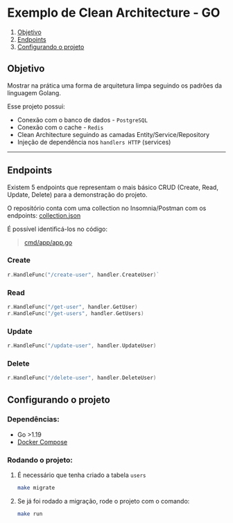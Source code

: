 # Exemplo de Clean Architecture - GO

1. [Objetivo](#objetivo)
2. [Endpoints](#endpoints)
3. [Configurando o projeto](#configurando-o-projeto)

## Objetivo

Mostrar na prática uma forma de arquitetura limpa seguindo os padrões da linguagem Golang.

Esse projeto possui:

- Conexão com o banco de dados - `PostgreSQL`
- Conexão com o cache - `Redis`
- Clean Architecture seguindo as camadas Entity/Service/Repository
- Injeção de dependência nos `handlers HTTP` (services)

---

## Endpoints

Existem 5 endpoints que representam o mais básico CRUD (Create, Read, Update, Delete) para a demonstração do projeto.

O repositório conta com uma collection no Insomnia/Postman com os endpoints: [collection.json](/docs/collection.json)

É possível identificá-los no código:

> [cmd/app/app.go](/cmd/app/app.go)

### Create

```go
r.HandleFunc("/create-user", handler.CreateUser)`
```

### Read

```go
r.HandleFunc("/get-user", handler.GetUser)
r.HandleFunc("/get-users", handler.GetUsers)
```

### Update

```go
r.HandleFunc("/update-user", handler.UpdateUser)
```

### Delete

```go
r.HandleFunc("/delete-user", handler.DeleteUser)
```

## Configurando o projeto

### Dependências:

- Go >1.19
- [Docker Compose](https://furydocs.io/container-platform/1.0.9/guide/#/install-colima)

### Rodando o projeto:

1. É necessário que tenha criado a tabela `users`

   ```sh
   make migrate
   ```

2. Se já foi rodado a migração, rode o projeto com o comando:
   ```sh
   make run
   ```
